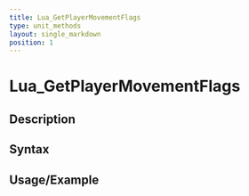 ```yaml
---
title: Lua_GetPlayerMovementFlags
type: unit_methods
layout: single_markdown
position: 1
---
```


# Lua_GetPlayerMovementFlags

## Description

## Syntax

## Usage/Example


